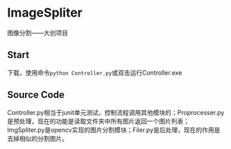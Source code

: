 # ImageSpliter
图像分割——大创项目
## Start
下载，使用命令`python Controller.py`或双击运行Controller.exe 
## Source Code
Controller.py相当于junit单元测试，控制流程调用其他模块的；Proprocesser.py是预处理，现在的功能是读取文件夹中所有图片返回一个图片列表；ImgSpliter.py是opencv实现的图片分割模块；Filer.py是后处理，现在的作用是去掉相似的分割图片。
